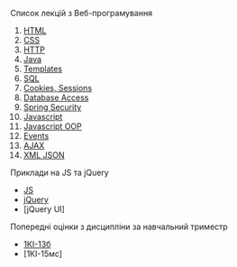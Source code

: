 Список лекцій з Веб-програмування


1. [HTML](https://github.com/Ot-WebCourse/web_lections/blob/master/01-html.md)
2. [CSS](https://github.com/Ot-WebCourse/web_lections/blob/master/02-css.md)
3. [HTTP](https://github.com/Ot-WebCourse/web_lections/blob/master/03-http.md)
4. [Java](https://github.com/Ot-WebCourse/web_lections/blob/master/04-java.md)
5. [Templates](https://github.com/Ot-WebCourse/web_lections/blob/master/05-templates.md)
6. [SQL](https://github.com/Ot-WebCourse/web_lections/blob/master/06-sql.md)
7. [Cookies, Sessions](https://github.com/Ot-WebCourse/web_lections/blob/master/08-security.md)
8. [Database Access](https://github.com/Ot-WebCourse/web_lections/blob/master/07-database-access.md)
9. [Spring Security](https://github.com/Ot-WebCourse/web_lections/blob/master/08-spring-security.md)
10. [Javascript](https://github.com/Ot-WebCourse/web_lections/blob/master/09-javascript.md)
11. [Javascript OOP](https://github.com/Ot-WebCourse/web_lections/blob/master/10-js-oop.md)	 
12. [Events](https://github.com/Ot-WebCourse/web_lections/blob/master/11-js-events.md)			
13. [AJAX](https://github.com/Ot-WebCourse/web_lections/blob/master/12-ajax.md)				
14. [XML JSON](https://github.com/Ot-WebCourse/web_lections/blob/master/13-json-xml.md)	

Приклади на JS та jQuery

- [JS](https://github.com/Ot-WebCourse/js_examples/blob/master/JS_Examples.html)
- [jQuery](https://github.com/Ot-WebCourse/js_examples/blob/master/jQuery_examples.html)
- [jQuery UI]  

Попередні оцінки з дисципліни за навчальний триместр 

- [1КІ-13б](https://docs.google.com/spreadsheets/d/1UZ2Bq6D64eVoTRdThdwls6FE21_O2UQ00a6LYUZalKA/edit?usp=sharing)
- [1КІ-15мс]  
